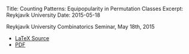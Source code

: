 Title: Counting Patterns: Equipopularity in Permutation Classes
Excerpt: Reykjavík University
Date: 2015-05-18


Reykjavík University Combinatorics Seminar, May 18th, 2015

- [LaTeX Source]({filename}/pdfs/iceland.tex)
- [PDF]({filename}/pdfs/iceland.pdf)
